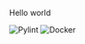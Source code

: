 Hello world

![Pylint](https://github.com/amimran01/arcade-python-demo/actions/workflows/pylint.yml/badge.svg)
![Docker](https://github.com/amimran01/arcade-python-demo/actions/workflows/main.yml/badge.svg)
